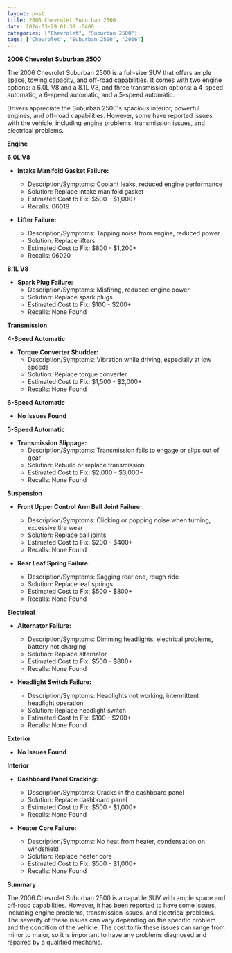 ```yaml
---
layout: post
title: 2006 Chevrolet Suburban 2500
date: 2024-03-29 01:38 -0400
categories: ["Chevrolet", "Suburban 2500"]
tags: ["Chevrolet", "Suburban 2500", "2006"]
---
```

**2006 Chevrolet Suburban 2500**

The 2006 Chevrolet Suburban 2500 is a full-size SUV that offers ample space, towing capacity, and off-road capabilities. It comes with two engine options: a 6.0L V8 and a 8.1L V8, and three transmission options: a 4-speed automatic, a 6-speed automatic, and a 5-speed automatic.

Drivers appreciate the Suburban 2500's spacious interior, powerful engines, and off-road capabilities. However, some have reported issues with the vehicle, including engine problems, transmission issues, and electrical problems.

**Engine**

**6.0L V8**

* **Intake Manifold Gasket Failure:**
    * Description/Symptoms: Coolant leaks, reduced engine performance
    * Solution: Replace intake manifold gasket
    * Estimated Cost to Fix: $500 - $1,000+
    * Recalls: 06018

* **Lifter Failure:**
    * Description/Symptoms: Tapping noise from engine, reduced power
    * Solution: Replace lifters
    * Estimated Cost to Fix: $800 - $1,200+
    * Recalls: 06020

**8.1L V8**

* **Spark Plug Failure:**
    * Description/Symptoms: Misfiring, reduced engine power
    * Solution: Replace spark plugs
    * Estimated Cost to Fix: $100 - $200+
    * Recalls: None Found

**Transmission**

**4-Speed Automatic**

* **Torque Converter Shudder:**
    * Description/Symptoms: Vibration while driving, especially at low speeds
    * Solution: Replace torque converter
    * Estimated Cost to Fix: $1,500 - $2,000+
    * Recalls: None Found

**6-Speed Automatic**

* **No Issues Found**

**5-Speed Automatic**

* **Transmission Slippage:**
    * Description/Symptoms: Transmission fails to engage or slips out of gear
    * Solution: Rebuild or replace transmission
    * Estimated Cost to Fix: $2,000 - $3,000+
    * Recalls: None Found

**Suspension**

* **Front Upper Control Arm Ball Joint Failure:**
    * Description/Symptoms: Clicking or popping noise when turning, excessive tire wear
    * Solution: Replace ball joints
    * Estimated Cost to Fix: $200 - $400+
    * Recalls: None Found

* **Rear Leaf Spring Failure:**
    * Description/Symptoms: Sagging rear end, rough ride
    * Solution: Replace leaf springs
    * Estimated Cost to Fix: $500 - $800+
    * Recalls: None Found

**Electrical**

* **Alternator Failure:**
    * Description/Symptoms: Dimming headlights, electrical problems, battery not charging
    * Solution: Replace alternator
    * Estimated Cost to Fix: $500 - $800+
    * Recalls: None Found

* **Headlight Switch Failure:**
    * Description/Symptoms: Headlights not working, intermittent headlight operation
    * Solution: Replace headlight switch
    * Estimated Cost to Fix: $100 - $200+
    * Recalls: None Found

**Exterior**

* **No Issues Found**

**Interior**

* **Dashboard Panel Cracking:**
    * Description/Symptoms: Cracks in the dashboard panel
    * Solution: Replace dashboard panel
    * Estimated Cost to Fix: $500 - $1,000+
    * Recalls: None Found

* **Heater Core Failure:**
    * Description/Symptoms: No heat from heater, condensation on windshield
    * Solution: Replace heater core
    * Estimated Cost to Fix: $500 - $1,000+
    * Recalls: None Found

**Summary**

The 2006 Chevrolet Suburban 2500 is a capable SUV with ample space and off-road capabilities. However, it has been reported to have some issues, including engine problems, transmission issues, and electrical problems. The severity of these issues can vary depending on the specific problem and the condition of the vehicle. The cost to fix these issues can range from minor to major, so it is important to have any problems diagnosed and repaired by a qualified mechanic.
